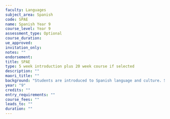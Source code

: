 ```yaml
---
faculty: Languages
subject_area: Spanish
code: SPAE
name: Spanish Year 9
course_level: Year 9
assessment_type: Optional
course_duration: 
ue_approved: 
invitation_only: 
notes: ""
endorsement: 
title: SPAE
type: 5 week introduction plus 20 week course if selected
description: ""
maori_title: ""
background: "Students are introduced to Spanish language and culture. Students learn basic expressions related to themselves, their family, school and interests."
year: "9"
credits: ""
entry_requirements: ""
course_fees: ""
leads_to: ""
duration: ""
---
```

